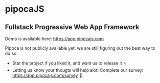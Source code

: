 # pipocaJS
## Fullstack Progressive Web App Framework

Demo is available here: https://app.pipocajs.com

Pipoca is not publicly available yet: we are still figuring out the best way to do so.
- Star the project if you liked it, and want us to release it ⭐️
- Letting us know your thougts will help alot! Complete our survey: https://app.pipocajs.com/survey 🙏
